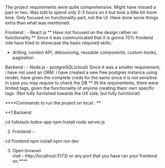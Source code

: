 The project requirements were quite comprehensive. Might have missed a part or two.
Was told to spend only 2-3 hours on it but took a little bit more time.
Only focused on functionality part, not the UI.
Have done some things extra than what was mentioned.

Frontend : - React js
** Have not focused on the design rather on functionality.**
Since it was communicated that it is gonna 70% frontend role have tried to showcase the basic required skills.

- drilling, context API, debouncing, reusable components, custom hooks, pagination

Backend : - Node.js - postgreSQL(cloud)
Since it was a smaller requirement, i have not used an ORM.
i have created a new free postgres instance using render, have given the complete creds for the same since it is not sensitive in case you may require to check the DB
** IN the requirements, there were limited tags, given the functionality of anyone creating theor own specific tags. (Not fully furnished towards the UX side, but fully functional)

****Commands to run the project on local : **

**1.Backend

  cd fullstack-todos-app
  npm Install
  node server.js

2. Frontend -:
   
  cd frontend
  npm install
  npm run dev

3. Open browser  
visit - http://localhost:5173/
or any port that you have ran your frontend on.****
